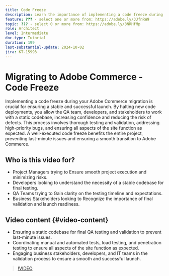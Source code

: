 ```yaml
---
title: Code Freeze
description: Learn the importance of implementing a code freeze during your Adobe Commerce migration. Ensure stability, confidence, and successful launch by following best practices for QA, testing, and validation.
feature: ??? - select one or more from: https://adobe.ly/3JfnRW9
topic: ??? - select 0 or more from: https://adobe.ly/3NRHfMp
role: Architect
level: Intermediate
doc-type: Tutorial
duration: 199
last-substantial-update: 2024-10-02
jira: KT-15993
---
```


# Migrating to Adobe Commerce - Code Freeze

Implementing a code freeze during your Adobe Commerce migration is crucial for ensuring a stable and successful launch. By halting new code deployments, you allow the QA team, developers, and stakeholders to work with a static codebase, increasing confidence and reducing the risk of defects. This process involves thorough testing and validation, addressing high-priority bugs, and ensuring all aspects of the site function as expected. A well-executed code freeze benefits the entire project, preventing last-minute issues and ensuring a smooth transition to Adobe Commerce.


## Who is this video for?

* Project Managers trying to Ensure smooth project execution and minimizing risks.
* Developers looking to understand the necessity of a stable codebase for final testing.
* QA Teams trying to Gain clarity on the testing timeline and expectations.
* Business Stakeholders looking to Recognize the importance of final validation and launch readiness.

## Video content {#video-content}

* Ensuring a static codebase for final QA testing and validation to prevent last-minute issues.
* Coordinating manual and automated tests, load testing, and penetration testing to ensure all aspects of the site function as expected.
* Engaging business stakeholders, developers, and IT teams in the validation process to ensure a smooth and successful launch.

>[!VIDEO](https://video.tv.adobe.com/v/3432965/?learn=on)
